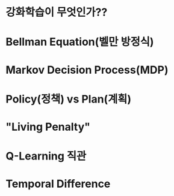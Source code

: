 # 강화학습이 무엇인가??
# Bellman Equation(벨만 방정식)
# Markov Decision Process(MDP)
# Policy(정책) vs Plan(계획)
# "Living Penalty"
# Q-Learning 직관
# Temporal Difference
